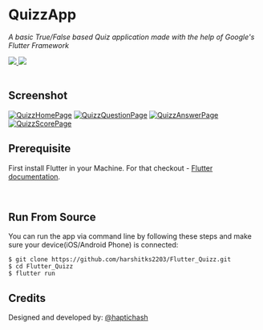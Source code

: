 # QuizzApp
_A basic True/False based Quiz application made with the help of Google's Flutter Framework_
<p>
  <a href="https://github.com/feross/standard">
    <img src="https://img.shields.io/badge/code_style-standard-blue.svg?style=flat-square" />
  </a>
  <a href="https://raw.githubusercontent.com/harshitks2203/Flutter_Quizz/blob/master/LICENSE"> 
    <img src="https://img.shields.io/badge/license-MIT-lightgrey.svg?style=flat-square" />
  </a>
  <br><br>
</p>


## Screenshot

[<img alt='QuizzHomePage' src="https://raw.githubusercontent.com/harshitks2203/Flutter_Quizz/master/resources/1MainScreen.png?token=APLQiRXfkVTSOT2O89-16F5sJKuGotjXks5aqY7QwA%3D%3D">](HomePage) [<img alt='QuizzQuestionPage' src="https://raw.githubusercontent.com/harshitks2203/Flutter_Quizz/master/resources/2QuestionPage.png?token=APLQicWJDrevpbDxE19Hn28ocTOY4Wpjks5aqYuxwA%3D%3D">](QuestionPage) [<img alt='QuizzAnswerPage' src="https://raw.githubusercontent.com/harshitks2203/Flutter_Quizz/master/resources/3AnswerPage.png?token=APLQiULFq6ZFD5ns1d68bLrnSbS8bClLks5aqYuxwA%3D%3D">](AnswerPage) [<img alt='QuizzScorePage' src="https://raw.githubusercontent.com/harshitks2203/Flutter_Quizz/master/resources/4ScorePage.png?token=APLQiV_9a9-HAyWgVZQCPbJX8Ko89gdPks5aqYuywA%3D%3D">](ScorePage)
<br>

## Prerequisite
First install Flutter in your Machine. For that checkout - [Flutter documentation](https://flutter.io/).

<br>

## Run From Source 

You can run the app via command line by following these steps and make sure your device(iOS/Android Phone) is connected:

```
$ git clone https://github.com/harshitks2203/Flutter_Quizz.git
$ cd Flutter_Quizz
$ flutter run
```


## Credits

Designed and developed by: [@haptichash](https://www.github.com/haptichash) 

